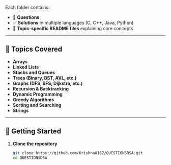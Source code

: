 
Each folder contains:
- 📌 **Questions**
- ✅ **Solutions** in multiple languages (C, C++, Java, Python)
- 📘 **Topic-specific README files** explaining core concepts

---

## 🧾 Topics Covered

- **Arrays**
- **Linked Lists**
- **Stacks and Queues**
- **Trees (Binary, BST, AVL, etc.)**
- **Graphs (DFS, BFS, Dijkstra, etc.)**
- **Recursion & Backtracking**
- **Dynamic Programming**
- **Greedy Algorithms**
- **Sorting and Searching**
- **Strings**

---

## 🚀 Getting Started

1. **Clone the repository**
   ```bash
   git clone https://github.com/Krishna8167/QUESTIONSDSA.git
   cd QUESTIONSDSA

